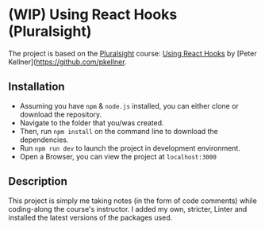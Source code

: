# (WIP) Using React Hooks (Pluralsight)

The project is based on the [Pluralsight](https://www.pluralsight.com/) course: [Using React Hooks](https://app.pluralsight.com/library/courses/using-react-hooks/table-of-contents) by [Peter Kellner](https://github.com/pkellner.

## Installation
* Assuming you have `npm` & `node.js` installed, you can either clone or download the repository. 
* Navigate to the folder that you/was created. 
* Then, run `npm install` on the command line to download the dependencies. 
* Run `npm run dev` to launch the project in development environment.
* Open a Browser, you can view the project at `localhost:3000`

## Description
This project is simply me taking notes (in the form of code comments) while coding-along the course's instructor. I added my own, stricter, Linter and installed the latest versions of the packages used.
 
